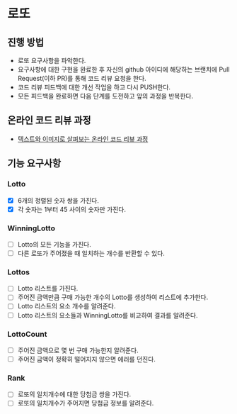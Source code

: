 # 로또
## 진행 방법
* 로또 요구사항을 파악한다.
* 요구사항에 대한 구현을 완료한 후 자신의 github 아이디에 해당하는 브랜치에 Pull Request(이하 PR)를 통해 코드 리뷰 요청을 한다.
* 코드 리뷰 피드백에 대한 개선 작업을 하고 다시 PUSH한다.
* 모든 피드백을 완료하면 다음 단계를 도전하고 앞의 과정을 반복한다.

## 온라인 코드 리뷰 과정
* [텍스트와 이미지로 살펴보는 온라인 코드 리뷰 과정](https://github.com/next-step/nextstep-docs/tree/master/codereview)

## 기능 요구사항
### Lotto
- [X] 6개의 정렬된 숫자 쌍을 가진다.
- [X] 각 숫자는 1부터 45 사이의 숫자만 가진다.
### WinningLotto
- [ ] Lotto의 모든 기능을 가진다.
- [ ] 다른 로또가 주어졌을 때 일치하는 개수를 반환할 수 있다.
### Lottos
- [ ] Lotto 리스트를 가진다.
- [ ] 주어진 금액만큼 구매 가능한 개수의 Lotto를 생성하여 리스트에 추가한다.
- [ ] Lotto 리스트의 요소 개수를 알려준다.
- [ ] Lotto 리스트의 요소들과 WinningLotto를 비교하여 결과를 알려준다.
### LottoCount
- [ ] 주어진 금액으로 몇 번 구매 가능한지 알려준다.
- [ ] 주어진 금액이 정확히 떨어지지 않으면 에러를 던진다.
### Rank
- [ ] 로또의 일치개수에 대한 당첨금 쌍을 가진다.
- [ ] 로또의 일치개수가 주어지면 당첨금 정보를 알려준다.